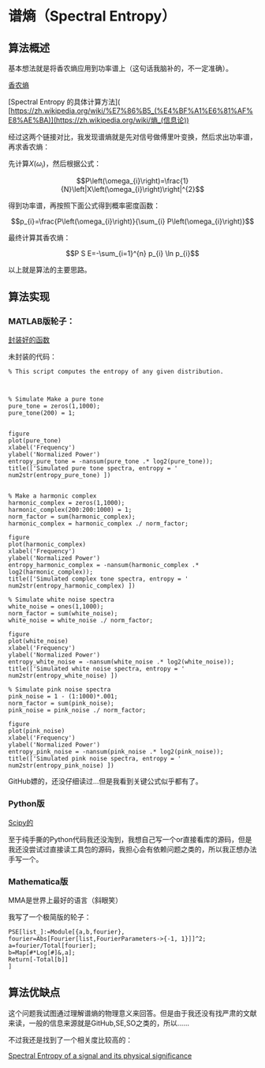 # 谱熵（Spectral Entropy）

## 算法概述

基本想法就是将香农熵应用到功率谱上（这句话我脑补的，不一定准确）。

[香农熵](https://zh.wikipedia.org/wiki/%E7%86%B5_(%E4%BF%A1%E6%81%AF%E8%AE%BA))

[Spectral Entropy 的具体计算方法]( [https://zh.wikipedia.org/wiki/%E7%86%B5_(%E4%BF%A1%E6%81%AF%E8%AE%BA)](https://zh.wikipedia.org/wiki/熵_(信息论)) 

经过这两个链接对比，我发现谱熵就是先对信号做傅里叶变换，然后求出功率谱，再求香农熵：

先计算$X\left(\omega_{i}\right)$，然后根据公式：

$$P\left(\omega_{i}\right)=\frac{1}{N}\left|X\left(\omega_{i}\right)\right|^{2}$$

得到功率谱，再按照下面公式得到概率密度函数：

$$p_{i}=\frac{P\left(\omega_{i}\right)}{\sum_{i} P\left(\omega_{i}\right)}$$

最终计算其香农熵：

$$P S E=-\sum_{i=1}^{n} p_{i} \ln p_{i}$$

以上就是算法的主要思路。

## 算法实现

### MATLAB版轮子：

[封装好的函数]( https://www.mathworks.com/help/signal/ref/pentropy.html )

未封装的代码：

```
% This script computes the entropy of any given distribution.



% Simulate Make a pure tone
pure_tone = zeros(1,1000);
pure_tone(200) = 1;


figure
plot(pure_tone)
xlabel('Frequency')
ylabel('Normalized Power')
entropy_pure_tone = -nansum(pure_tone .* log2(pure_tone));
title(['Simulated pure tone spectra, entropy = ' num2str(entropy_pure_tone) ])


% Make a harmonic complex
harmonic_complex = zeros(1,1000);
harmonic_complex(200:200:1000) = 1;
norm_factor = sum(harmonic_complex);
harmonic_complex = harmonic_complex ./ norm_factor;

figure
plot(harmonic_complex)
xlabel('Frequency')
ylabel('Normalized Power')
entropy_harmonic_complex = -nansum(harmonic_complex .* log2(harmonic_complex));
title(['Simulated complex tone spectra, entropy = ' num2str(entropy_harmonic_complex) ])

% Simulate white noise spectra
white_noise = ones(1,1000);
norm_factor = sum(white_noise);
white_noise = white_noise ./ norm_factor;

figure
plot(white_noise)
xlabel('Frequency')
ylabel('Normalized Power')
entropy_white_noise = -nansum(white_noise .* log2(white_noise));
title(['Simulated white noise spectra, entropy = ' num2str(entropy_white_noise) ])

% Simulate pink noise spectra
pink_noise = 1 - (1:1000)*.001;
norm_factor = sum(pink_noise);
pink_noise = pink_noise ./ norm_factor;

figure
plot(pink_noise)
xlabel('Frequency')
ylabel('Normalized Power')
entropy_pink_noise = -nansum(pink_noise .* log2(pink_noise));
title(['Simulated pink noise spectra, entropy = ' num2str(entropy_pink_noise) ])
```

GitHub嫖的，还没仔细读过…但是我看到关键公式似乎都有了。

### Python版

[Scipy的]( https://docs.scipy.org/doc/scipy-0.18.1/reference/generated/scipy.signal.periodogram.html )

至于纯手撕的Python代码我还没淘到，我想自己写一个or直接看库的源码，但是我还没尝试过直接读工具包的源码，我担心会有依赖问题之类的，所以我正想办法手写一个。

### Mathematica版

MMA是世界上最好的语言（斜眼笑）

我写了一个极简版的轮子：

```
PSE[list_]:=Module[{a,b,fourier},
fourier=Abs[Fourier[list,FourierParameters->{-1, 1}]]^2;
a=fourier/Total[fourier];
b=Map[#*Log[#]&,a];
Return[-Total[b]]
]
```

## 算法优缺点

这个问题我试图通过理解谱熵的物理意义来回答。但是由于我还没有找严肃的文献来读，一般的信息来源就是GitHub,SE,SO之类的，所以……

不过我还是找到了一个相关度比较高的：

[Spectral Entropy of a signal and its physical significance]( https://www.dsprelated.com/showthread/matlab/7515-1.php )



